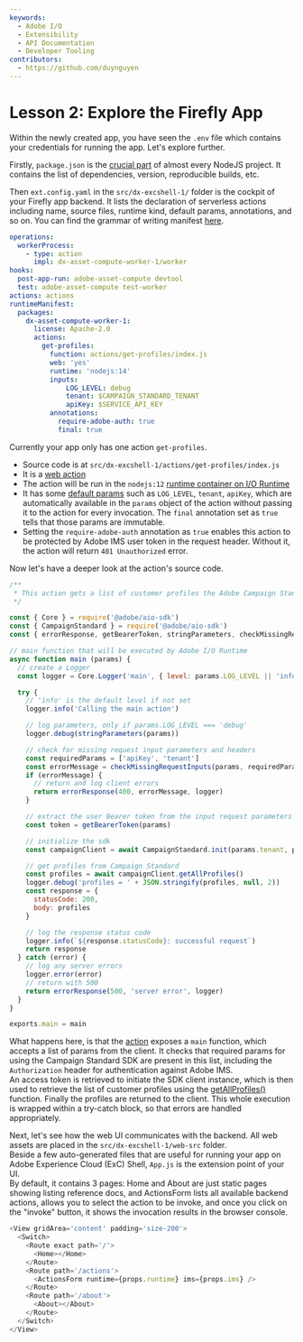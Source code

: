 ```yaml
---
keywords:
  - Adobe I/O
  - Extensibility
  - API Documentation
  - Developer Tooling
contributors: 
  - https://github.com/duynguyen 
---
```


# Lesson 2: Explore the Firefly App

Within the newly created app, you have seen the `.env` file which contains your credentials for running the app. Let's explore further.

Firstly, `package.json` is the [crucial part](https://docs.npmjs.com/creating-a-package-json-file) of almost every NodeJS project. It contains the list of dependencies, version, reproducible builds, etc.

Then `ext.config.yaml` in the `src/dx-excshell-1/` folder is the cockpit of your Firefly app backend. It lists the declaration of serverless actions including name, source files, runtime kind, default params, annotations, and so on. You can find the grammar of writing manifest [here](https://github.com/apache/openwhisk-wskdeploy/blob/master/docs/programming_guide.md#wskdeploy-utility-by-example).

```yaml
operations:
  workerProcess:
    - type: action
      impl: dx-asset-compute-worker-1/worker
hooks:
  post-app-run: adobe-asset-compute devtool
  test: adobe-asset-compute test-worker
actions: actions
runtimeManifest:
  packages:
    dx-asset-compute-worker-1:
      license: Apache-2.0
      actions:
        get-profiles:
          function: actions/get-profiles/index.js
          web: 'yes'
          runtime: 'nodejs:14'
          inputs:
              LOG_LEVEL: debug
              tenant: $CAMPAIGN_STANDARD_TENANT
              apiKey: $SERVICE_API_KEY
          annotations:
            require-adobe-auth: true
            final: true
```

Currently your app only has one action `get-profiles`.
* Source code is at `src/dx-excshell-1/actions/get-profiles/index.js`
* It is a [web action](/apis/experienceplatform/runtime/docs.html#!adobedocs/adobeio-runtime/master/guides/creating_actions.md#invoking-actions)
* The action will be run in the `nodejs:12` [runtime container on I/O Runtime](/apis/experienceplatform/runtime/docs.html#!adobedocs/adobeio-runtime/master/reference/runtimes.md)
* It has some [default params](/apis/experienceplatform/runtime/docs.html#!adobedocs/adobeio-runtime/master/guides/creating_actions.md#working-with-parameters) such as `LOG_LEVEL`, `tenant`, `apiKey`, which are automatically available in the `params` object of the action without passing it to the action for every invocation. The `final` annotation set as `true` tells that those params are immutable.
* Setting the `require-adobe-auth` annotation as `true` enables this action to be protected by Adobe IMS user token in the request header. Without it, the action will return `401 Unauthorized` error.

Now let's have a deeper look at the action's source code.

```javascript
/**
 * This action gets a list of customer profiles the Adobe Campaign Standard API
 */

const { Core } = require('@adobe/aio-sdk')
const { CampaignStandard } = require('@adobe/aio-sdk')
const { errorResponse, getBearerToken, stringParameters, checkMissingRequestInputs } = require('../utils')

// main function that will be executed by Adobe I/O Runtime
async function main (params) {
  // create a Logger
  const logger = Core.Logger('main', { level: params.LOG_LEVEL || 'info' })

  try {
    // 'info' is the default level if not set
    logger.info('Calling the main action')

    // log parameters, only if params.LOG_LEVEL === 'debug'
    logger.debug(stringParameters(params))

    // check for missing request input parameters and headers
    const requiredParams = ['apiKey', 'tenant']
    const errorMessage = checkMissingRequestInputs(params, requiredParams, ['Authorization'])
    if (errorMessage) {
      // return and log client errors
      return errorResponse(400, errorMessage, logger)
    }

    // extract the user Bearer token from the input request parameters
    const token = getBearerToken(params)

    // initialize the sdk
    const campaignClient = await CampaignStandard.init(params.tenant, params.apiKey, token)

    // get profiles from Campaign Standard
    const profiles = await campaignClient.getAllProfiles()
    logger.debug('profiles = ' + JSON.stringify(profiles, null, 2))
    const response = {
      statusCode: 200,
      body: profiles
    }

    // log the response status code
    logger.info(`${response.statusCode}: successful request`)
    return response
  } catch (error) {
    // log any server errors
    logger.error(error)
    // return with 500
    return errorResponse(500, 'server error', logger)
  }
}

exports.main = main
```

What happens here, is that the [action](https://github.com/apache/openwhisk/blob/master/docs/actions-nodejs.md) exposes a `main` function, which accepts a list of params from the client. It checks that required params for using the Campaign Standard SDK are present in this list, including the `Authorization` header for authentication against Adobe IMS.  
An access token is retrieved to initiate the SDK client instance, which is then used to retrieve the list of customer profiles using the [getAllProfiles()](https://docs.adobe.com/content/help/en/campaign-standard/using/working-with-apis/managing-profiles/retrieving-profiles.html) function. Finally the profiles are returned to the client. This whole execution is wrapped within a try-catch block, so that errors are handled appropriately.

Next, let's see how the web UI communicates with the backend. All web assets are placed in the `src/dx-excshell-1/web-src` folder.  
Beside a few auto-generated files that are useful for running your app on Adobe Experience Cloud (ExC) Shell, `App.js` is the extension point of your UI.  
By default, it contains 3 pages: Home and About are just static pages showing listing reference docs, and ActionsForm lists all available backend actions, allows you to select the action to be invoke, and once you click on the "invoke" button, it shows the invocation results in the browser console.

```javascript
<View gridArea='content' padding='size-200'>
  <Switch>
    <Route exact path='/'>
      <Home></Home>
    </Route>
    <Route path='/actions'>
      <ActionsForm runtime={props.runtime} ims={props.ims} />
    </Route>
    <Route path='/about'>
      <About></About>
    </Route>
  </Switch>
</View>
```

